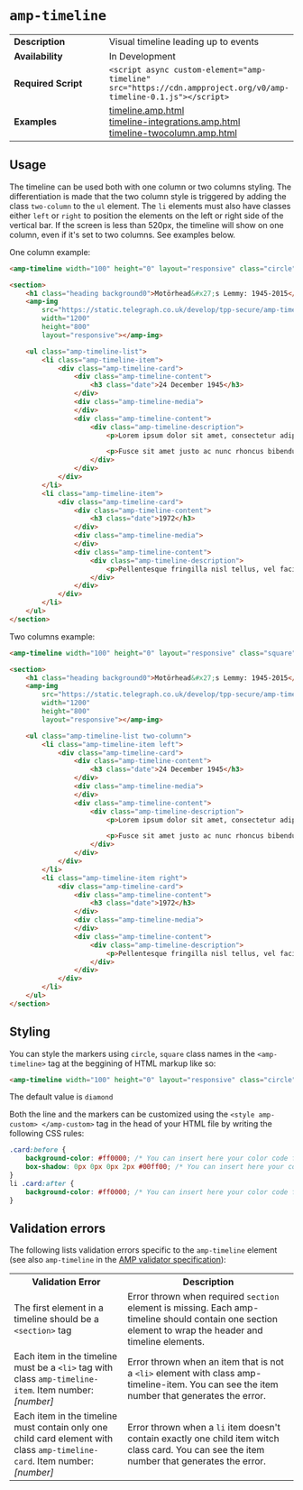 <!---
Copyright 2015 The AMP HTML Authors. All Rights Reserved.

Licensed under the Apache License, Version 2.0 (the "License");
you may not use this file except in compliance with the License.
You may obtain a copy of the License at

      http://www.apache.org/licenses/LICENSE-2.0

Unless required by applicable law or agreed to in writing, software
distributed under the License is distributed on an "AS-IS" BASIS,
WITHOUT WARRANTIES OR CONDITIONS OF ANY KIND, either express or implied.
See the License for the specific language governing permissions and
limitations under the License.
-->

# <a name="amp-timeline"></a> `amp-timeline`

<table>
  <tr>
    <td width="40%"><strong>Description</strong></td>
    <td>Visual timeline leading up to events</td>
  </tr>
  <tr>
    <td width="40%"><strong>Availability</strong></td>
    <td>In Development</td>
  </tr>
  <tr>
    <td width="40%"><strong>Required Script</strong></td>
    <td><code>&lt;script async custom-element="amp-timeline" src="https://cdn.ampproject.org/v0/amp-timeline-0.1.js">&lt;/script></code></td>
  </tr>
  <tr>
    <td width="40%"><strong>Examples</strong></td>
    <td>
      <a href="https://github.com/ampproject/amphtml/blob/master/examples/timeline.amp.html">timeline.amp.html</a>
      <br/>
      <a href="https://github.com/ampproject/amphtml/blob/master/examples/timeline-integrations.amp.html">timeline-integrations.amp.html</a>
      <br/>
      <a href="https://github.com/ampproject/amphtml/blob/master/examples/timeline-twocolumn.amp.html">timeline-twocolumn.amp.html</a>
    </td>
  </tr>
</table>

## Usage

The timeline can be used both with one column or two columns styling. The differentiation is made that the two column style is triggered by adding the class <code>two-column</code> to the <code>ul</code> element. The <code>li</code> elements must also have classes either <code>left</code> or <code>right</code> to position the elements on the left or right side of the vertical bar. If the screen is less than 520px, the timeline will show on one column, even if it's set to two columns. See examples below.

One column example:
```html
<amp-timeline width="100" height="0" layout="responsive" class="circle">

<section>
    <h1 class="heading background0">Motörhead&#x27;s Lemmy: 1945-2015</h1>
    <amp-img
        src="https://static.telegraph.co.uk/develop/tpp-secure/amp-timeline-demo/img/lemmy-header.jpeg"
        width="1200"
        height="800"
        layout="responsive"></amp-img>

    <ul class="amp-timeline-list">
        <li class="amp-timeline-item">
            <div class="amp-timeline-card">
                <div class="amp-timeline-content">
                    <h3 class="date">24 December 1945</h3>
                </div>
                <div class="amp-timeline-media">
                </div>
                <div class="amp-timeline-content">
                    <div class="amp-timeline-description">
                        <p>Lorem ipsum dolor sit amet, consectetur adipiscing elit. Nam lacinia malesuada commodo. Praesent scelerisque elit non lorem sollicitudin tempor. </p>

                        <p>Fusce sit amet justo ac nunc rhoncus bibendum ut ultricies ligula. Morbi quis iaculis libero. Vestibulum ante ipsum primis in faucibus orci luctus et ultrices posuere cubilia Curae; Nulla vitae mauris eleifend lacus malesuada elementum vitae eget nisi. Phasellus euismod dignissim ante sit amet blandit.</p>
                    </div>
                </div>
            </div>
        </li>
        <li class="amp-timeline-item">
            <div class="amp-timeline-card">
                <div class="amp-timeline-content">
                    <h3 class="date">1972</h3>
                </div>
                <div class="amp-timeline-media">
                </div>
                <div class="amp-timeline-content">
                    <div class="amp-timeline-description">
                        <p>Pellentesque fringilla nisl tellus, vel facilisis odio sodales aliquam. Sed luctus elit eget purus tincidunt pharetra. </p>
                    </div>
                </div>
            </div>
        </li>
    </ul>
</section>
```

Two columns example:
```html
<amp-timeline width="100" height="0" layout="responsive" class="square">

<section>
    <h1 class="heading background0">Motörhead&#x27;s Lemmy: 1945-2015</h1>
    <amp-img
        src="https://static.telegraph.co.uk/develop/tpp-secure/amp-timeline-demo/img/lemmy-header.jpeg"
        width="1200"
        height="800"
        layout="responsive"></amp-img>

    <ul class="amp-timeline-list two-column">
        <li class="amp-timeline-item left">
            <div class="amp-timeline-card">
                <div class="amp-timeline-content">
                    <h3 class="date">24 December 1945</h3>
                </div>
                <div class="amp-timeline-media">
                </div>
                <div class="amp-timeline-content">
                    <div class="amp-timeline-description">
                        <p>Lorem ipsum dolor sit amet, consectetur adipiscing elit. Nam lacinia malesuada commodo. Praesent scelerisque elit non lorem sollicitudin tempor. </p>

                        <p>Fusce sit amet justo ac nunc rhoncus bibendum ut ultricies ligula. Morbi quis iaculis libero. Vestibulum ante ipsum primis in faucibus orci luctus et ultrices posuere cubilia Curae; Nulla vitae mauris eleifend lacus malesuada elementum vitae eget nisi. Phasellus euismod dignissim ante sit amet blandit.</p>
                    </div>
                </div>
            </div>
        </li>
        <li class="amp-timeline-item right">
            <div class="amp-timeline-card">
                <div class="amp-timeline-content">
                    <h3 class="date">1972</h3>
                </div>
                <div class="amp-timeline-media">
                </div>
                <div class="amp-timeline-content">
                    <div class="amp-timeline-description">
                        <p>Pellentesque fringilla nisl tellus, vel facilisis odio sodales aliquam. Sed luctus elit eget purus tincidunt pharetra. </p>
                    </div>
                </div>
            </div>
        </li>
    </ul>
</section>
```

## Styling
You can style the markers using ```circle```, ```square``` class names in the ```<amp-timeline>``` tag at the beggining of HTML markup like so:
```html
<amp-timeline width="100" height="0" layout="responsive" class="circle">
```
The default value is ```diamond```

Both the line and the markers can be customized using the ```<style amp-custom> </amp-custom>``` tag in the head of your HTML file by writing the following CSS rules:

```css
.card:before {
    background-color: #ff0000; /* You can insert here your color code for the marker */
    box-shadow: 0px 0px 0px 2px #00ff00; /* You can insert here your color code for the marker's shadow */
}
li .card:after {
    background-color: #ff0000; /* You can insert here your color code for the marker's line */
}
```



## Validation errors

The following lists validation errors specific to the `amp-timeline` element
(see also `amp-timeline` in the [AMP validator specification](https://github.com/ampproject/amphtml/blob/master/validator/validator.protoascii)):


<table>
  <tr>
    <th width="40%"><strong>Validation Error</strong></th>
    <th>Description</th>
  </tr>
  <tr>
    <td width="40%">
      The first element in a timeline should be a <code>&lt;section></code> tag
    </td>
    <td>Error thrown when required <code>section</code> element is missing. Each amp-timeline should contain one section element to wrap the header and timeline elements.</td>
  </tr>
  <tr>
    <td width="40%">Each item in the timeline must be a <code>&lt;li></code> tag with class <code>amp-timeline-item</code>. Item number: <i>[number]</i></td>
    <td>Error thrown when an item that is not a <code>&lt;li></code> element with class amp-timeline-item. You can see the item number that generates the error.</td>
  </tr>
  <tr>
    <td width="40%">Each item in the timeline must contain only one child card element with class <code>amp-timeline-card</code>. Item number: <i>[number]</i></td>
    <td>Error thrown when a <code>li</code> item doesn't contain exactly one child item witch class card. You can see the item number that generates the error.</td>
  </tr>
</table>
